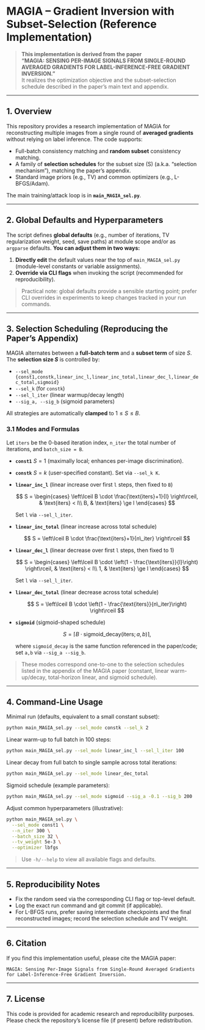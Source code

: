 # MAGIA – Gradient Inversion with Subset-Selection (Reference Implementation)

> **This implementation is derived from the paper**  
> **“MAGIA: SENSING PER-IMAGE SIGNALS FROM SINGLE-ROUND AVERAGED GRADIENTS FOR LABEL-INFERENCE-FREE GRADIENT INVERSION.”**  
> It realizes the optimization objective and the subset-selection schedule described in the paper’s main text and appendix.

---


## 1. Overview

This repository provides a research implementation of MAGIA for reconstructing multiple images from a single round of **averaged gradients** without relying on label inference. The code supports:
- Full-batch consistency matching and **random subset** consistency matching.
- A family of **selection schedules** for the subset size \(S\) (a.k.a. “selection mechanism”), matching the paper’s appendix.
- Standard image priors (e.g., TV) and common optimizers (e.g., L-BFGS/Adam).

The main training/attack loop is in **`main_MAGIA_sel.py`**.


---

## 2. Global Defaults and Hyperparameters

The script defines **global defaults** (e.g., number of iterations, TV regularization weight, seed, save paths) at module scope and/or as `argparse` defaults.
**You can adjust them in two ways:**

1. **Directly edit** the default values near the top of `main_MAGIA_sel.py` (module-level constants or variable assignments).
2. **Override via CLI flags** when invoking the script (recommended for reproducibility).

> Practical note: global defaults provide a sensible starting point; prefer CLI overrides in experiments to keep changes tracked in your run commands.

---

## 3. Selection Scheduling (Reproducing the Paper’s Appendix)

MAGIA alternates between a **full-batch term** and a **subset term** of size $S$. The **selection size $S$** is controlled by:

* `--sel_mode {const1,constk,linear_inc_l,linear_inc_total,linear_dec_l,linear_dec_total,sigmoid}`
* `--sel_k` (for `constk`)
* `--sel_l_iter` (linear warmup/decay length)
* `--sig_a, --sig_b` (sigmoid parameters)

All strategies are automatically **clamped** to $1 \le S \le B$.

### 3.1 Modes and Formulas

Let `iters` be the 0-based iteration index, `n_iter` the total number of iterations, and `batch_size = B`.

* **`const1`**
  $S = 1$ (maximally local; enhances per-image discrimination).

* **`constk`**
  $S = k$ (user-specified constant).
  Set via `--sel_k K`.

* **`linear_inc_l`** (linear increase over first `l` steps, then fixed to `B`)

  $$
  S =
  \begin{cases}
  \left\lceil B \cdot \frac{\text{iters}+1}{l} \right\rceil, & \text{iters} < l\\
  B, & \text{iters} \ge l
  \end{cases}
  $$

  Set `l` via `--sel_l_iter`.

* **`linear_inc_total`** (linear increase across total schedule)

  $$
  S = \left\lceil B \cdot \frac{\text{iters}+1}{n\_iter} \right\rceil
  $$

* **`linear_dec_l`** (linear decrease over first `l` steps, then fixed to 1)

  $$
  S =
  \begin{cases}
  \left\lceil B \cdot \left(1 - \frac{\text{iters}}{l}\right) \right\rceil, & \text{iters} < l\\
  1, & \text{iters} \ge l
  \end{cases}
  $$

  Set `l` via `--sel_l_iter`.

* **`linear_dec_total`** (linear decrease across total schedule)

  $$
  S = \left\lceil B \cdot \left(1 - \frac{\text{iters}}{n\_iter}\right) \right\rceil
  $$

* **`sigmoid`** (sigmoid-shaped schedule)

  $$
  S = \left\lceil B \cdot \text{sigmoid\_decay}(\text{iters}; a, b) \right\rceil,
  $$

  where `sigmoid_decay` is the same function referenced in the paper/code; set `a,b` via `--sig_a --sig_b`.

> These modes correspond one-to-one to the selection schedules listed in the appendix of the MAGIA paper (constant, linear warm-up/decay, total-horizon linear, and sigmoid schedule).

---

## 4. Command-Line Usage

Minimal run (defaults, equivalent to a small constant subset):

```bash
python main_MAGIA_sel.py --sel_mode constk --sel_k 2
```

Linear warm-up to full batch in 100 steps:

```bash
python main_MAGIA_sel.py --sel_mode linear_inc_l --sel_l_iter 100
```

Linear decay from full batch to single sample across total iterations:

```bash
python main_MAGIA_sel.py --sel_mode linear_dec_total
```

Sigmoid schedule (example parameters):

```bash
python main_MAGIA_sel.py --sel_mode sigmoid --sig_a -0.1 --sig_b 200
```

Adjust common hyperparameters (illustrative):

```bash
python main_MAGIA_sel.py \
  --sel_mode const1 \
  --n_iter 300 \
  --batch_size 32 \
  --tv_weight 5e-3 \
  --optimizer lbfgs
```

> Use `-h/--help` to view all available flags and defaults.

---

## 5. Reproducibility Notes

* Fix the random seed via the corresponding CLI flag or top-level default.
* Log the exact run command and git commit (if applicable).
* For L-BFGS runs, prefer saving intermediate checkpoints and the final reconstructed images; record the selection schedule and TV weight.

---

## 6. Citation

If you find this implementation useful, please cite the MAGIA paper:

```
MAGIA: Sensing Per-Image Signals from Single-Round Averaged Gradients for Label-Inference-Free Gradient Inversion.
```

---

## 7. License

This code is provided for academic research and reproducibility purposes.
Please check the repository’s license file (if present) before redistribution.
